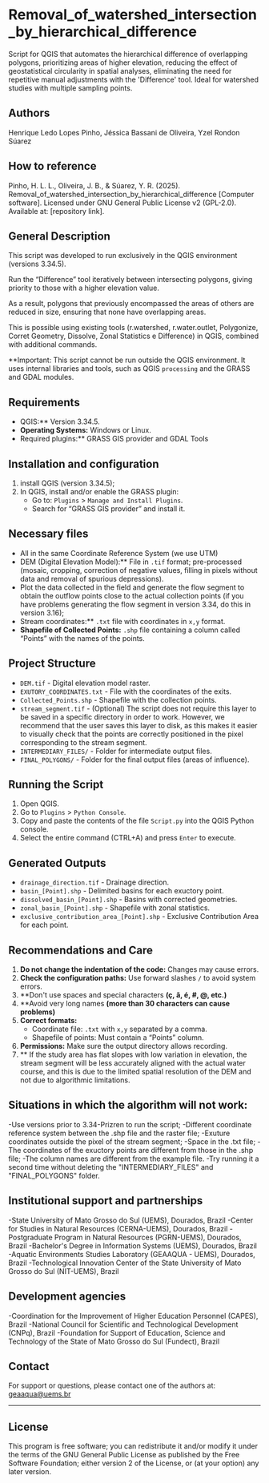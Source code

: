 # Removal_of_watershed_intersection_by_hierarchical_difference
Script for QGIS that automates the hierarchical difference of overlapping polygons, prioritizing areas of higher elevation, reducing the effect of geostatistical circularity in spatial analyses, eliminating the need for repetitive manual adjustments with the 'Difference' tool. Ideal for watershed studies with multiple sampling points.

## Authors
Henrique Ledo Lopes Pinho,
Jéssica Bassani de Oliveira,
Yzel Rondon Súarez

## How to reference

Pinho, H. L. L., Oliveira, J. B., & Súarez, Y. R. (2025). Removal_of_watershed_intersection_by_hierarchical_difference [Computer software]. Licensed under GNU General Public License v2 (GPL-2.0). Available at: [repository link].

## General Description

This script was developed to run exclusively in the QGIS environment (versions 3.34.5).

Run the “Difference” tool iteratively between intersecting polygons, giving priority to those with a higher elevation value.

As a result, polygons that previously encompassed the areas of others are reduced in size, ensuring that none have overlapping areas.

This is possible using existing tools (r.watershed, r.water.outlet, Polygonize, Corret Geometry, Dissolve, Zonal Statistics e Difference) in QGIS, combined with additional commands.

**Important: This script cannot be run outside the QGIS environment. It uses internal libraries and tools, such as QGIS `processing` and the GRASS and GDAL modules.


## Requirements

- QGIS:** Version 3.34.5.
- **Operating Systems:** Windows or Linux.
- Required plugins:** GRASS GIS provider and GDAL Tools

## Installation and configuration

1. install QGIS (version 3.34.5);
2. In QGIS, install and/or enable the GRASS plugin:
   - Go to: `Plugins` > `Manage and Install Plugins`.
   - Search for “GRASS GIS provider” and install it.

## Necessary files
- All in the same Coordinate Reference System (we use UTM)
- DEM (Digital Elevation Model):** File in `.tif` format; pre-processed (mosaic, cropping, correction of negative values, filling in pixels without data and removal of spurious depressions).
- Plot the data collected in the field and generate the flow segment to obtain the outflow points close to the actual collection points (if you have problems generating the flow segment in version 3.34, do this in version 3.16);
- Stream coordinates:** `.txt` file with coordinates in `x,y` format.
- **Shapefile of Collected Points:** `.shp` file containing a column called “Points” with the names of the points.

## Project Structure

- `DEM.tif` - Digital elevation model raster.
- `EXUTORY_COORDINATES.txt` - File with the coordinates of the exits.
- `Collected_Points.shp` - Shapefile with the collection points.
- `stream_segment.tif` - (Optional) The script does not require this layer to be saved in a specific directory in order to work. 
However, we recommend that the user saves this layer to disk, as this makes it easier to visually check that the points are correctly positioned in the pixel corresponding to the stream segment.
- `INTERMEDIARY_FILES/` - Folder for intermediate output files.
- `FINAL_POLYGONS/` - Folder for the final output files (areas of influence).

## Running the Script

1. Open QGIS.
2. Go to `Plugins` > `Python Console`.
3. Copy and paste the contents of the file `Script.py` into the QGIS Python console.
4. Select the entire command (CTRL+A) and press `Enter` to execute.

## Generated Outputs

- `drainage_direction.tif` - Drainage direction.
- `basin_[Point].shp` - Delimited basins for each exuctory point.
- `dissolved_basin_[Point].shp` - Basins with corrected geometries.
- `zonal_basin_[Point].shp` - Shapefile with zonal statistics.
- `exclusive_contribution_area_[Point].shp` - Exclusive Contribution Area for each point.

## Recommendations and Care

1. **Do not change the indentation of the code:** Changes may cause errors.
2. **Check the configuration paths:** Use forward slashes `/` to avoid system errors.
3. **Don't use spaces and special characters **(ç, ã, é, #, @, etc.)**
4. **Avoid very long names **(more than 30 characters can cause problems)**
5. **Correct formats:**
   - Coordinate file: `.txt` with `x,y` separated by a comma.
   - Shapefile of points: Must contain a “Points” column.
6. **Permissions:** Make sure the output directory allows recording.
7. ** If the study area has flat slopes with low variation in elevation, the stream segment will be less accurately aligned with the actual water course, 
and this is due to the limited spatial resolution of the DEM and not due to algorithmic limitations.

## Situations in which the algorithm will not work:
-Use versions prior to 3.34-Prizren to run the script;
-Different coordinate reference system between the .shp file and the raster file;
-Exuture coordinates outside the pixel of the stream segment;
-Space in the .txt file;
-The coordinates of the exuctory points are different from those in the .shp file;
-The column names are different from the example file.
-Try running it a second time without deleting the "INTERMEDIARY_FILES" and "FINAL_POLYGONS" folder.

## Institutional support and partnerships

-State University of Mato Grosso do Sul (UEMS), Dourados, Brazil
-Center for Studies in Natural Resources (CERNA-UEMS), Dourados, Brazil
-Postgraduate Program in Natural Resources (PGRN-UEMS), Dourados, Brazil
-Bachelor's Degree in Information Systems (UEMS), Dourados, Brazil
-Aquatic Environments Studies Laboratory (GEAAQUA - UEMS), Dourados, Brazil
-Technological Innovation Center of the State University of Mato Grosso do Sul (NIT-UEMS), Brazil

## Development agencies

-Coordination for the Improvement of Higher Education Personnel (CAPES), Brazil
-National Council for Scientific and Technological Development (CNPq), Brazil
-Foundation for Support of Education, Science and Technology of the State of Mato Grosso do Sul (Fundect), Brazil

## Contact

For support or questions, please contact one of the authors at: geaaqua@uems.br

---

## License

This program is free software; you can redistribute it and/or
modify it under the terms of the GNU General Public License
as published by the Free Software Foundation; either version 2
of the License, or (at your option) any later version.
